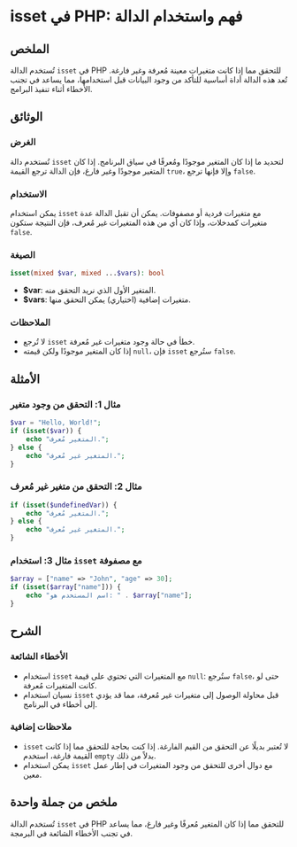<!--
Meta Description: # isset في PHP: فهم واستخدام الدالة ## الملخص تُستخدم الدالة `isset` في PHP للتحقق مما إذا كانت متغيرات معينة مُعرفة وغير فارغة. تُعد هذه الدالة أداة ...
Meta Keywords: isset, المتغير, عرف, php, إذا
-->

# isset في PHP: فهم واستخدام الدالة

## الملخص
تُستخدم الدالة `isset` في PHP للتحقق مما إذا كانت متغيرات معينة مُعرفة وغير فارغة. تُعد هذه الدالة أداة أساسية للتأكد من وجود البيانات قبل استخدامها، مما يساعد في تجنب الأخطاء أثناء تنفيذ البرامج.

## الوثائق
### الغرض
تُستخدم دالة `isset` لتحديد ما إذا كان المتغير موجودًا ومُعرفًا في سياق البرنامج. إذا كان المتغير موجودًا وغير فارغ، فإن الدالة ترجع القيمة `true`، وإلا فإنها ترجع `false`.

### الاستخدام
يمكن استخدام `isset` مع متغيرات فردية أو مصفوفات. يمكن أن تقبل الدالة عدة متغيرات كمدخلات، وإذا كان أي من هذه المتغيرات غير مُعرف، فإن النتيجة ستكون `false`.

### الصيغة
```php
isset(mixed $var, mixed ...$vars): bool
```

- **$var**: المتغير الأول الذي نريد التحقق منه.
- **$vars**: متغيرات إضافية (اختياري) يمكن التحقق منها.

### الملاحظات
- لا تُرجع `isset` خطأ في حالة وجود متغيرات غير مُعرفة.
- إذا كان المتغير موجودًا ولكن قيمته `null`، فإن `isset` ستُرجع `false`.

## الأمثلة
### مثال 1: التحقق من وجود متغير
```php
$var = "Hello, World!";
if (isset($var)) {
    echo "المتغير مُعرف.";
} else {
    echo "المتغير غير مُعرف.";
}
```

### مثال 2: التحقق من متغير غير مُعرف
```php
if (isset($undefinedVar)) {
    echo "المتغير مُعرف.";
} else {
    echo "المتغير غير مُعرف.";
}
```

### مثال 3: استخدام `isset` مع مصفوفة
```php
$array = ["name" => "John", "age" => 30];
if (isset($array["name"])) {
    echo "اسم المستخدم هو: " . $array["name"];
}
```

## الشرح
### الأخطاء الشائعة
- استخدام `isset` مع المتغيرات التي تحتوي على قيمة `null`: ستُرجع `false`، حتى لو كانت المتغيرات مُعرفة.
- نسيان استخدام `isset` قبل محاولة الوصول إلى متغيرات غير مُعرفة، مما قد يؤدي إلى أخطاء في البرنامج.

### ملاحظات إضافية
- `isset` لا تُعتبر بديلًا عن التحقق من القيم الفارغة. إذا كنت بحاجة للتحقق مما إذا كانت القيمة فارغة، استخدم `empty` بدلاً من ذلك.
- يمكن استخدام `isset` مع دوال أخرى للتحقق من وجود المتغيرات في إطار عمل معين.

## ملخص من جملة واحدة
تُستخدم الدالة `isset` في PHP للتحقق مما إذا كان المتغير مُعرفًا وغير فارغ، مما يساعد في تجنب الأخطاء الشائعة في البرمجة.